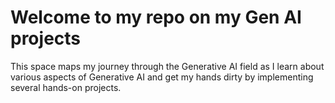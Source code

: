 # Welcome to my repo on my Gen AI projects

This space maps my journey through the Generative AI field as I learn about various aspects of Generative AI and get my hands dirty by implementing several hands-on projects.
